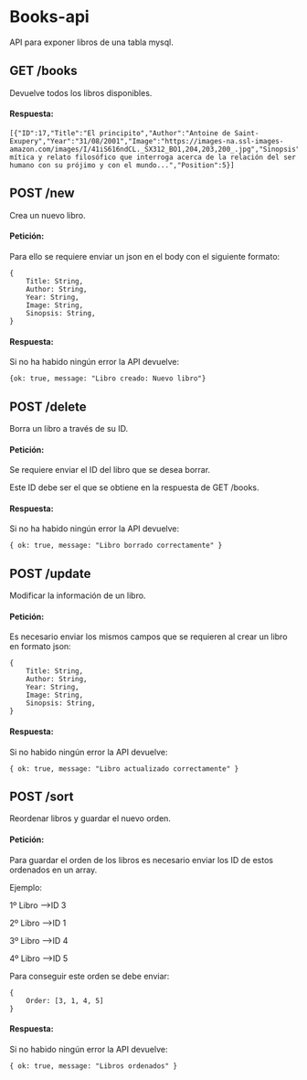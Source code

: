 # Books-api

API para exponer libros de una tabla mysql.

## GET /books

Devuelve todos los libros disponibles.

#### Respuesta:

```
[{"ID":17,"Title":"El principito","Author":"Antoine de Saint-Exupery","Year":"31/08/2001","Image":"https://images-na.ssl-images-amazon.com/images/I/41iS616ndCL._SX312_BO1,204,203,200_.jpg","Sinopsis":"Fábula mítica y relato filosófico que interroga acerca de la relación del ser humano con su prójimo y con el mundo...","Position":5}]
```

## POST /new

Crea un nuevo libro.

#### Petición:

Para ello se requiere enviar un json en el body con el siguiente formato:

```
{
    Title: String,
    Author: String,
    Year: String,
    Image: String,
    Sinopsis: String,
}
```

#### Respuesta:

Si no ha habido ningún error la API devuelve:

```
{ok: true, message: "Libro creado: Nuevo libro"}

```

## POST /delete

Borra un libro a través de su ID.

#### Petición:

Se requiere enviar el ID del libro que se desea borrar.

Este ID debe ser el que se obtiene en la respuesta de GET /books.

#### Respuesta:

Si no ha habido ningún error la API devuelve:

```
{ ok: true, message: "Libro borrado correctamente" }
```

## POST /update

Modificar la información de un libro.

#### Petición:

Es necesario enviar los mismos campos que se requieren al crear un libro en formato json:

```
{
    Title: String,
    Author: String,
    Year: String,
    Image: String,
    Sinopsis: String,
}

```

#### Respuesta:

Si no habido ningún error la API devuelve:

```
{ ok: true, message: "Libro actualizado correctamente" }

```

## POST /sort

Reordenar libros y guardar el nuevo orden.

#### Petición:

Para guardar el orden de los libros es necesario enviar los ID de estos ordenados en un array.

Ejemplo:

1º Libro -->ID 3

2º Libro -->ID 1

3º Libro -->ID 4

4º Libro -->ID 5

Para conseguir este orden se debe enviar:

```
{
    Order: [3, 1, 4, 5]
}
```

#### Respuesta:

Si no habido ningún error la API devuelve:

```
{ ok: true, message: "Libros ordenados" }

```

